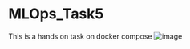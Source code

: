 # MLOps_Task5
This is a hands on task on docker compose
![image](https://github.com/SamahaAnwar/MLOps_Task5/assets/125579387/7fec3b04-7eb3-4113-9132-ae51b7402c94)
